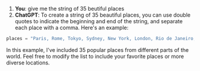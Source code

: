 1. **You**: give me the string of 35  beutiful places
2. **ChatGPT**: To create a string of 35 beautiful places, you can use double quotes to indicate the beginning and end of the string, and separate each place with a comma. Here's an example:

```python
places = "Paris, Rome, Tokyo, Sydney, New York, London, Rio de Janeiro, Amsterdam, Barcelona, Cape Town, Vancouver, Prague, Santorini, Bali, Dubai, Florence, Istanbul, Lisbon, Machu Picchu, Maldives, Marrakech, Moscow, Niagara Falls, San Francisco, Seoul, Venice, Vienna, Yellowstone, Zanzibar, Athens, Budapest, Cairo, Copenhagen, Kyoto"
```

In this example, I've included 35 popular places from different parts of the world. Feel free to modify the list to include your favorite places or more diverse locations.